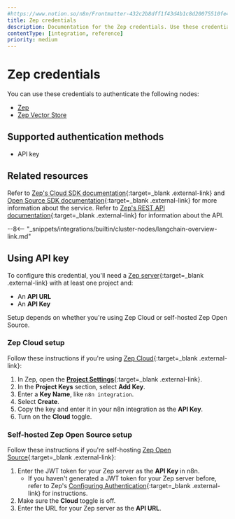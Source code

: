 ```yaml
---
#https://www.notion.so/n8n/Frontmatter-432c2b8dff1f43d4b1c8d20075510fe4
title: Zep credentials
description: Documentation for the Zep credentials. Use these credentials to authenticate Zep in n8n, a workflow automation platform.
contentType: [integration, reference]
priority: medium
---
```


# Zep credentials

You can use these credentials to authenticate the following nodes:

* [Zep](/integrations/builtin/cluster-nodes/sub-nodes/n8n-nodes-langchain.memoryzep/)
* [Zep Vector Store](/integrations/builtin/cluster-nodes/root-nodes/n8n-nodes-langchain.vectorstorezep/)

## Supported authentication methods

- API key

## Related resources

Refer to [Zep's Cloud SDK documentation](https://help.getzep.com/sdks){:target=_blank .external-link} and [Open Source SDK documentation](https://docs.getzep.com/sdk/){:target=_blank .external-link} for more information about the service. Refer to [Zep's REST API documentation](https://getzep.github.io/zep/){:target=_blank .external-link} for information about the API.

--8<-- "_snippets/integrations/builtin/cluster-nodes/langchain-overview-link.md"

## Using API key

To configure this credential, you'll need a [Zep server](https://www.getzep.com/){:target=_blank .external-link} with at least one project and:

- An **API URL**
- An **API Key**

Setup depends on whether you're using Zep Cloud or self-hosted Zep Open Source.

### Zep Cloud setup

Follow these instructions if you're using [Zep Cloud](https://app.getzep.com){:target=_blank .external-link}:

1. In Zep, open the [**Project Settings**](https://app.getzep.com/projects){:target=_blank .external-link}.
2. In the **Project Keys** section, select **Add Key**.
3. Enter a **Key Name**, like `n8n integration`.
4. Select **Create**.
5. Copy the key and enter it in your n8n integration as the **API Key**.
6. Turn on the **Cloud** toggle.

### Self-hosted Zep Open Source setup

Follow these instructions if you're self-hosting [Zep Open Source](https://docs.getzep.com/deployment/quickstart/){:target=_blank .external-link}:

1. Enter the JWT token for your Zep server as the **API Key** in n8n.
    - If you haven't generated a JWT token for your Zep server before, refer to Zep's [Configuring Authentication](https://docs.getzep.com/deployment/auth/){:target=_blank .external-link} for instructions.
2. Make sure the **Cloud** toggle is off.
3. Enter the URL for your Zep server as the **API URL**.
